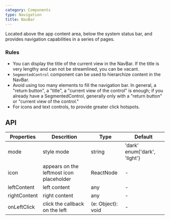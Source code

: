 ```yaml
---
category: Components
type: Navigation
title: NavBar
---
```


Located above the app content area, below the system status bar, and provides navigation capabilities in a series of pages.

### Rules

- You can display the title of the current view in the NavBar. If the title is very lengthy and can not be streamlined, you can be vacant.
- `SegmentedControl` component can be used to hierarchize content in the NavBar.
- Avoid using too many elements to fill the navigation bar. In general, a "return button", a "title", a "current view of the control" is enough; if you already have a SegmentedControl, generally only with a "return button" or "current view of the control."
- For icons and text controls, to provide greater click hotspots.

## API

Properties | Descrition | Type | Default
-----------|------------|------|--------
| mode   | style mode  | string |  'dark' enum{'dark', 'light'} |
| icon   | appears on the leftmost icon placeholder  | ReactNode |  - |
| leftContent   | left content    | any |  - |
| rightContent  | right content   | any |  - |
| onLeftClick   | click the callback on the left  | (e: Object): void |  - |
